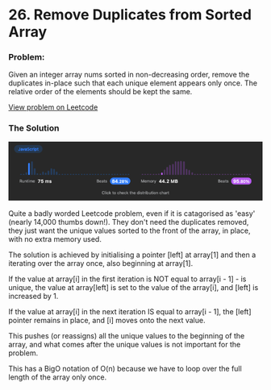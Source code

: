 # 26. Remove Duplicates from Sorted Array

### Problem:

Given an integer array nums sorted in non-decreasing order, remove the duplicates in-place such that each unique element appears only once. The relative order of the elements should be kept the same.

[View problem on Leetcode](https://leetcode.com/problems/remove-duplicates-from-sorted-array)

### The Solution

![Image of solution stats](Screen%20Shot%202023-01-31%20at%2016.21.06%20pm.png)

Quite a badly worded Leetcode problem, even if it is catagorised as 'easy' (nearly 14,000 thumbs down!). They don't need the duplicates removed, they just want the unique values sorted to the front of the array, in place, with no extra memory used.

The solution is achieved by initialising a pointer [left] at array[1] and then a iterating over the array once, also beginning at array[1].

If the value at array[i] in the first iteration is NOT equal to array[i - 1] - is unique, the value at array[left] is set to the value of the array[i], and [left] is increased by 1.

If the value at array[i] in the next iteration IS equal to array[i - 1], the [left] pointer remains in place, and [i] moves onto the next value.

This pushes (or reassigns) all the unique values to the beginning of the array, and what comes after the unique values is not important for the problem.

This has a BigO notation of O(n) because we have to loop over the full length of the array only once.
